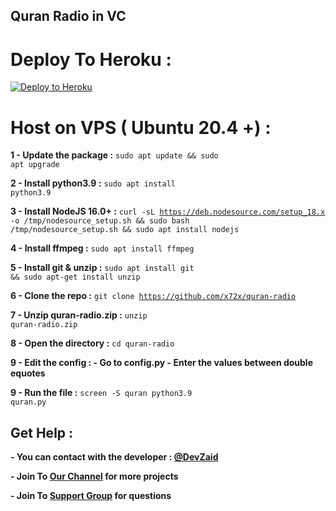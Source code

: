 ## Quran Radio in VC

# Deploy To Heroku :

[![Deploy to Heroku](https://binbashbanana.github.io/deploy-buttons/buttons/remade/heroku.svg)](https://heroku.com/deploy/?template=https://github.com/x72x/quran-radio)

# Host on VPS ( Ubuntu 20.4 +) :

<b>1 - Update the package :</b> <code>sudo apt update && sudo apt upgrade</code>

<b>2 - Install python3.9 :</b> <code>sudo apt install python3.9</code>

<b>3 - Install NodeJS 16.0+ :</b> <code>curl -sL https://deb.nodesource.com/setup_18.x -o /tmp/nodesource_setup.sh && sudo bash /tmp/nodesource_setup.sh && sudo apt install nodejs</code>

<b>4 - Install ffmpeg :</b> <code>sudo apt install ffmpeg</code>

<b>5 - Install git & unzip :</b> <code>sudo apt install git && sudo apt-get install unzip</code>

<b>6 - Clone the repo :</b> <code>git clone https://github.com/x72x/quran-radio</code>

<b>7 - Unzip quran-radio.zip :</b> <code>unzip quran-radio.zip</code>

<b>8 - Open the directory :</b> <code>cd quran-radio</code>

<b>9 - Edit the config : 
    - Go to config.py
    - Enter the values between double equotes
</b>

<b>9 - Run the file :</b> <code>screen -S quran python3.9 quran.py</code>

## Get Help :

**- You can contact with the developer : [@DevZaid](https://t.me/DevZaid)**

**- Join To [Our Channel](https://t.me/Y88F8) for more projects**

**- Join To [Support Group](https://t.me/PythonProjectsChat) for questions**
